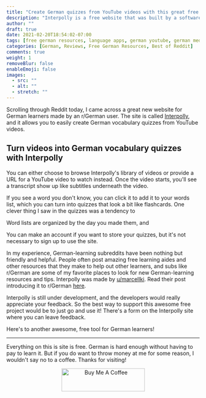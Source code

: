 ```yaml
---
title: "Create German quizzes from YouTube videos with this great free website"
description: "Interpolly is a free website that was built by a software developer who used YouTube to learn German. It allows you to create vocabulary quizzes from YouTube videos, 100% for free!"
author: ""
draft: true
date: 2021-02-20T18:54:02-07:00
tags: [free german resources, language apps, german youtube, german media]
categories: [German, Reviews, Free German Resources, Best of Reddit]
comments: true
weight: 1
removeBlur: false
enableEmoji: false
images:
  - src: ""
  - alt: ""
  - stretch: ""
---
```


Scrolling through Reddit today, I came across a great new website for German learners made by an r/German user. The site is called [Interpolly](https://www.interpolly.com/), and it allows you to easily create German vocabulary quizzes from YouTube videos.

## Turn videos into German vocabulary quizzes with Interpolly

You can either choose to browse Interpolly's library of videos or provide a URL for a YouTube video to watch instead. Once the video starts, you'll see a transcript show up like subtitles underneath the video. 

If you see a word you don't know, you can click it to add it to your words list, which you can turn into quizzes that look a bit like flashcards. One clever thing I saw in the quizzes was a tendency to 

 Word lists are organized by the day you made them, and 

You can make an account if you want to store your quizzes, but it's not necessary to sign up to use the site. 

In my experience, German-learning subreddits have been nothing but friendly and helpful. People often post amazing free learning aides and other resources that they make to help out other learners, and subs like r/German are some of my favorite places to look for new German-learning resources and tips. Interpolly was made by [u/marcellki](https://www.reddit.com/user/marcellki/). Read their post introducing it to r/German [here](https://www.reddit.com/r/German/comments/lo6wsp/i_created_a_free_tool_to_turn_youtube_videos_into/).

Interpolly is still under development, and the developers would really appreciate your feedback. So the best way to support this awesome free project would be to just go and use it! There's a form on the Interpolly site where you can leave feedback. 

Here's to another awesome, free tool for German learners!

---

Everything on this is site is free. German is hard enough without having to pay to learn it. But if you do want to throw money at me for some reason, I wouldn't say no to a coffee. Thanks for visiting! 

<center>

<a href="https://www.buymeacoffee.com/monoglotanxiety" target="_blank"><img src="https://cdn.buymeacoffee.com/buttons/v2/default-yellow.png" alt="Buy Me A Coffee" style="height: 60px !important;width: 217px !important;" ></a>

</center>
